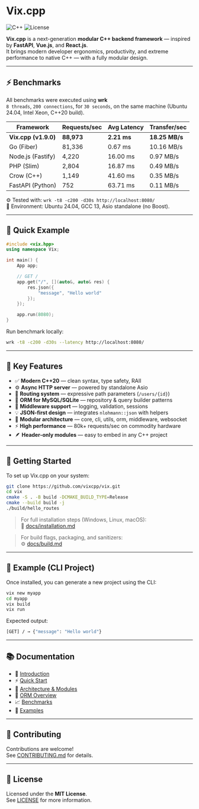 # Vix.cpp

![C++](https://img.shields.io/badge/C++20-Standard-blue)
![License](https://img.shields.io/badge/License-MIT-green)

**Vix.cpp** is a next-generation **modular C++ backend framework** — inspired by **FastAPI**, **Vue.js**, and **React.js**.  
It brings modern developer ergonomics, productivity, and extreme performance to native C++ — with a fully modular design.

---

## ⚡ Benchmarks

All benchmarks were executed using **wrk**  
`8 threads`, `200 connections`, for `30 seconds`, on the same machine (Ubuntu 24.04, Intel Xeon, C++20 build).

| Framework            | Requests/sec | Avg Latency | Transfer/sec   |
| -------------------- | ------------ | ----------- | -------------- |
| **Vix.cpp (v1.9.0)** | **88,973**   | **2.21 ms** | **18.25 MB/s** |
| Go (Fiber)           | 81,336       | 0.67 ms     | 10.16 MB/s     |
| Node.js (Fastify)    | 4,220        | 16.00 ms    | 0.97 MB/s      |
| PHP (Slim)           | 2,804        | 16.87 ms    | 0.49 MB/s      |
| Crow (C++)           | 1,149        | 41.60 ms    | 0.35 MB/s      |
| FastAPI (Python)     | 752          | 63.71 ms    | 0.11 MB/s      |

⚙️ Tested with: `wrk -t8 -c200 -d30s http://localhost:8080/`  
🧩 Environment: Ubuntu 24.04, GCC 13, Asio standalone (no Boost).

---

## 🧭 Quick Example

```cpp
#include <vix.hpp>
using namespace Vix;

int main() {
    App app;

    // GET /
    app.get("/", [](auto&, auto& res) {
        res.json({
            "message", "Hello world"
        });
    });

    app.run(8080);
}
```

Run benchmark locally:

```bash
wrk -t8 -c200 -d30s --latency http://localhost:8080/
```

---

## 🧩 Key Features

- ✅ **Modern C++20** — clean syntax, type safety, RAII
- ⚙️ **Async HTTP server** — powered by standalone Asio
- 🧭 **Routing system** — expressive path parameters (`/users/{id}`)
- 💾 **ORM for MySQL/SQLite** — repository & query builder patterns
- 🧠 **Middleware support** — logging, validation, sessions
- 💡 **JSON-first design** — integrates `nlohmann::json` with helpers
- 🧰 **Modular architecture** — core, cli, utils, orm, middleware, websocket
- ⚡ **High performance** — 80k+ requests/sec on commodity hardware
- 🪶 **Header-only modules** — easy to embed in any C++ project

---

## 🚀 Getting Started

To set up Vix.cpp on your system:

```bash
git clone https://github.com/vixcpp/vix.git
cd vix
cmake -S . -B build -DCMAKE_BUILD_TYPE=Release
cmake --build build -j
./build/hello_routes
```

> For full installation steps (Windows, Linux, macOS):  
> 📘 [docs/installation.md](./docs/installation.md)

> For build flags, packaging, and sanitizers:  
> ⚙️ [docs/build.md](./docs/build.md)

---

## 🧰 Example (CLI Project)

Once installed, you can generate a new project using the CLI:

```bash
vix new myapp
cd myapp
vix build
vix run
```

Expected output:

```bash
[GET] / → {"message": "Hello world"}
```

---

## 📚 Documentation

- 🧭 [Introduction](./docs/introduction.md)
- ⚡ [Quick Start](./docs/quick-start.md)
- 🧱 [Architecture & Modules](./docs/architecture.md)
- 💾 [ORM Overview](./docs/orm/overview.md)
- 📈 [Benchmarks](./docs/benchmarks.md)
- 🧰 [Examples](./docs/examples/overview.md)

---

## 🤝 Contributing

Contributions are welcome!  
See [CONTRIBUTING.md](./CONTRIBUTING.md) for details.

---

## 🪪 License

Licensed under the **MIT License**.  
See [LICENSE](./LICENSE) for more information.
